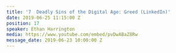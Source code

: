 ```yaml
---
title: '7  Deadly Sins of the Digital Age: Greed (LinkedIn)'
date: 2019-06-25 11:15:00 Z
position: 17
speaker: Ethan Harrington
media: https://www.youtube.com/embed/pvDwABaZ8Rw
message_date: 2019-06-23 10:00:00 Z
---
```


